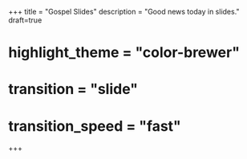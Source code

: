 +++
title = "Gospel Slides"
description = "Good news today in slides."
draft=true
# highlight_theme = "color-brewer"
# transition = "slide"
# transition_speed = "fast"

+++

 


